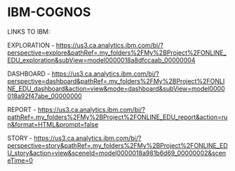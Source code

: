# IBM-COGNOS


LINKS TO IBM: 

EXPLORATION - https://us3.ca.analytics.ibm.com/bi/?perspective=explore&pathRef=.my_folders%2FMy%2BProject%2FONLINE_EDU_exploration&subView=model0000018a8dfccaab_00000004

DASHBOARD - https://us3.ca.analytics.ibm.com/bi/?perspective=dashboard&pathRef=.my_folders%2FMy%2BProject%2FONLINE_EDU_dashboard&action=view&mode=dashboard&subView=model0000018a92f47abe_00000000

REPORT - https://us3.ca.analytics.ibm.com/bi/?pathRef=.my_folders%2FMy%2BProject%2FONLINE_EDU_report&action=run&format=HTML&prompt=false

STORY - https://us3.ca.analytics.ibm.com/bi/?perspective=story&pathRef=.my_folders%2FMy%2BProject%2FONLINE_EDU_story&action=view&sceneId=model0000018a981b6d69_00000002&sceneTime=0
